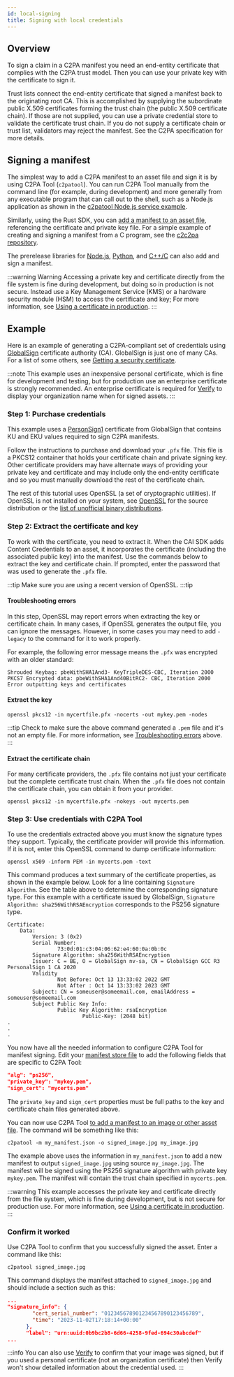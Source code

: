 ```yaml
---
id: local-signing
title: Signing with local credentials
---
```


## Overview

To sign a claim in a C2PA manifest you need an end-entity certificate that complies with the C2PA trust model. Then you can use your private key with the certificate to sign it. 

Trust lists connect the end-entity certificate that signed a manifest back to the originating root CA. This is accomplished by supplying the subordinate public X.509 certificates forming the trust chain (the public X.509 certificate chain). If those are not supplied, you can use a private credential store to validate the certificate trust chain. If you do not supply a certificate chain or trust list, validators may reject the manifest. See the C2PA specification for more details.

## Signing a manifest

The simplest way to add a C2PA manifest to an asset file and sign it is by using C2PA Tool (`c2patool`). You can run C2PA Tool manually from the command line (for example, during development) and more generally from any executable program that can call out to the shell, such as a Node.js application as shown in the [c2patool Node.js service example](../c2pa-node-example).

Similarly, using the Rust SDK, you can [add a manifest to an asset file](https://docs.rs/c2pa/latest/c2pa/#example-adding-a-manifest-to-a-file), referencing the certificate and private key file. For a simple example of creating and signing a manifest from a C program, see the [c2c2pa repository](https://github.com/contentauth/c2c2pa).

The prerelease libraries for [Node.js](../c2pa-node), [Python](../c2pa-python), and [C++/C](../c2pa-c) can also add and sign a manifest.

:::warning Warning
Accessing a private key and certificate directly from the file system is fine during development, but doing so in production is not secure. Instead use a Key Management Service (KMS) or a hardware security module (HSM) to access the certificate and key; For more information, see [Using a certificate in production](prod-cert.mdx). 
:::

## Example

Here is an example of generating a C2PA-compliant set of credentials using [GlobalSign](http://globalsign.com/) certificate authority (CA).  GlobalSign is just one of many CAs. For a list of some others, see [Getting a security certificate](get-cert.md#certificate-authorities-cas).

:::note 
This example uses an inexpensive personal certificate, which is fine for development and testing, but for production use an enterprise certificate is strongly recommended. An enterprise certificate is required for [Verify](https://verify.contentauthenticity.org/) to display your organization name when for signed assets.
:::

### Step 1: Purchase credentials

This example uses a [PersonSign1](https://shop.globalsign.com/en/secure-email) certificate from GlobalSign that contains KU and EKU values required to sign C2PA manifests.  

Follow the instructions to purchase and download your `.pfx` file. This file is a PKCS12 container that holds your certificate chain and private signing key.  Other certificate providers may have alternate ways of providing your private key and certificate and may include only the end-entity certificate and so you must manually download the rest of the certificate chain.

The rest of this tutorial uses OpenSSL (a set of cryptographic utilities). If OpenSSL is not installed on your system, see [OpenSSL](https://www.openssl.org/source/) for the source distribution or the [list of unofficial binary distributions](https://wiki.openssl.org/index.php/Binaries).

### Step 2: Extract the certificate and key

To work with the certificate, you need to extract it. When the CAI SDK adds Content Credentials to an asset, it incorporates the certificate (including the associated public key) into the manifest.
Use the commands below to extract the key and certificate chain. If prompted, enter the password that was used to generate the `.pfx` file.

:::tip
Make sure you are using a recent version of OpenSSL.
:::tip

#### Troubleshooting errors

In this step, OpenSSL may report errors when extracting the key or certificate chain.  In many cases, if OpenSSL generates the output file, you can ignore the messages.  However, in some cases you may need to add `-legacy` to the command for it to work properly.

For example, the following error message means the `.pfx` was encrypted with an older standard:

```
Shrouded Keybag: pbeWithSHA1And3- KeyTripleDES-CBC, Iteration 2000
PKCS7 Encrypted data: pbeWithSHA1And40BitRC2- CBC, Iteration 2000
Error outputting keys and certificates
```

#### Extract the key

```shell
openssl pkcs12 -in mycertfile.pfx -nocerts -out mykey.pem -nodes
```

:::tip
Check to make sure the above command generated a `.pem` file and it's not an empty file.  For more information, see [Troubleshooting errors](#troubleshooting-errors) above.
:::

#### Extract the certificate chain

For many certificate providers, the `.pfx` file contains not just your certificate but the complete certificate trust chain. When the `.pfx` file does not contain the certificate chain, you can obtain it from your provider.

```shell
openssl pkcs12 -in mycertfile.pfx -nokeys -out mycerts.pem
```

### Step 3: Use credentials with C2PA Tool

To use the credentials extracted above you must know the signature types they support. Typically, the certificate provider will provide this information. If it is not, enter this OpenSSL command to dump certificate information:

```shell
openssl x509 -inform PEM -in mycerts.pem -text
```

This command produces a text summary of the certificate properties, as shown in the example below. Look for a line containing `Signature Algorithm`. See the table above to determine the corresponding signature type. For this example with a certificate issued by GlobalSign, `Signature Algorithm: sha256WithRSAEncryption` corresponds to the PS256 signature type.

```
Certificate:
	Data:
		Version: 3 (0x2)
		Serial Number:
				73:0d:01:c3:04:06:62:e4:60:0a:0b:0c
		Signature Algorithm: sha256WithRSAEncryption
		Issuer: C = BE, O = GlobalSign nv-sa, CN = GlobalSign GCC R3 PersonalSign 1 CA 2020
		Validity
				Not Before: Oct 13 13:33:02 2022 GMT
				Not After : Oct 14 13:33:02 2023 GMT
		Subject: CN = someuser@someemail.com, emailAddress = someuser@someemail.com
		Subject Public Key Info:
				Public Key Algorithm: rsaEncryption
						Public-Key: (2048 bit)
.
.
.
```

You now have all the needed information to configure C2PA Tool for manifest signing. Edit your [manifest store file](../c2patool/docs/manifest.md) to add the following fields that are specific to C2PA Tool:

```json
"alg": "ps256",
"private_key": "mykey.pem",
"sign_cert": "mycerts.pem"
```

The `private_key` and `sign_cert` properties must be full paths to the key and certificate chain files generated above.

You can now use C2PA Tool [to add a manifest to an image or other asset file](../c2patool/docs/usage.md#adding-a-manifest-to-an-asset-file). The command will be something like this:

```
c2patool -m my_manifest.json -o signed_image.jpg my_image.jpg
```

The example above uses the information in `my_manifest.json` to add a new manifest to output `signed_image.jpg` using source `my_image.jpg`. The manifest will be signed using the PS256 signature algorithm with private key `mykey.pem`. The manifest will contain the trust chain specified in `mycerts.pem`.

:::warning
This example accesses the private key and certificate directly from the file system, which is fine during development, but is not secure for production use.  For more information, see [Using a certificate in production](prod-cert.mdx). 
:::

### Confirm it worked

Use C2PA Tool to confirm that you successfully signed the asset. Enter a command like this:

```
c2patool signed_image.jpg 
```

This command displays the manifest attached to `signed_image.jpg` and should include a section such as this:

```json
...
"signature_info": {
        "cert_serial_number": "012345678901234567890123456789",
        "time": "2023-11-02T17:18:14+00:00"
      },
      "label": "urn:uuid:0b9bc2b8-6d66-4258-9fed-694c30abcdef"
...
```

:::info
You can also use [Verify](https://contentcredentials.org/verify) to confirm that your image was signed, but if you used a personal certificate (not an organization certificate) then Verify won't show detailed information about the credential used.
:::
